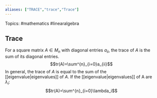 ```yaml
---
aliases: ["TRACE","trace","Trace"] 
---
```

Topics: #mathematics #linearalgebra 

## Trace
For a square matrix $A \in M_n$ with diagonal entries $a_{ii}$, the trace of $A$ is the sum of its diagonal entries.  $$tr(A)=\sum^{n}_{i=0}a_{ii}$$
In general, the trace of $A$ is equal to the sum of the [[eigenvalue|eigenvalues]] of $A$. If the [[eigenvalue|eigenvalues]] of A are $\lambda_i$:
$$tr(A)=\sum^{n}_{i=0}\lambda_i$$